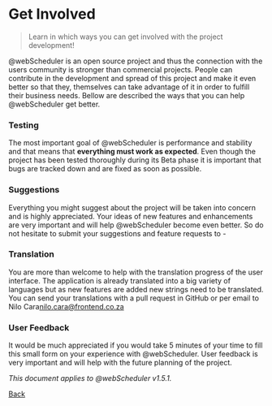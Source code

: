 # Get Involved

> Learn in which ways you can get involved with the project development!

@webScheduler is an open source project and thus the connection with the users community is stronger than commercial projects. People can contribute in the development and spread of this project and make it even better so that they, themselves can take advantage of it in order to fulfill their business needs. Bellow are described the ways that you can help @webScheduler get better.

### Testing 

The most important goal of @webScheduler is performance and stability and that means that **everything must work as expected**. Even though the project has been tested thoroughly during its Beta phase it is important that bugs are tracked down and are fixed as soon as possible. 

### Suggestions 

Everything you might suggest about the project will be taken into concern and is highly appreciated. Your ideas of new features and enhancements are very important and will help @webScheduler become even better. So do not hesitate to submit your suggestions and feature requests to - 

### Translation 

You are more than welcome to help with the translation progress of the user interface. The application is already translated into a big variety of languages but as new features are added new strings need to be translated. You can send your translations with a pull request in GitHub or per email to Nilo Cara<nilo.cara@frontend.co.za>

### User Feedback

It would be much appreciated if you would take 5 minutes of your time to fill this small form on your experience with @webScheduler. User feedback is very important and will help with the future planning of the project. 

*This document applies to @webScheduler v1.5.1.*

[Back](readme.md)
